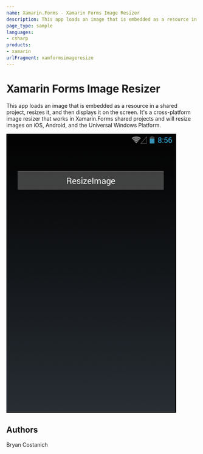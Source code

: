 ```yaml
---
name: Xamarin.Forms - Xamarin Forms Image Resizer
description: This app loads an image that is embedded as a resource in a shared project, resizes it, and then displays it on the screen. It's a cross-platform...
page_type: sample
languages:
- csharp
products:
- xamarin
urlFragment: xamformsimageresize
---
```

# Xamarin Forms Image Resizer
This app loads an image that is embedded as a resource in a shared project, resizes it, and then displays it on the screen. It's a cross-platform image resizer that works in Xamarin.Forms shared projects and will resize images on iOS, Android, and the Universal Windows Platform.


![Xamarin Forms Image Resizer application screenshot](Screenshots/Android1.png "Xamarin Forms Image Resizer application screenshot")

## Authors

Bryan Costanich

